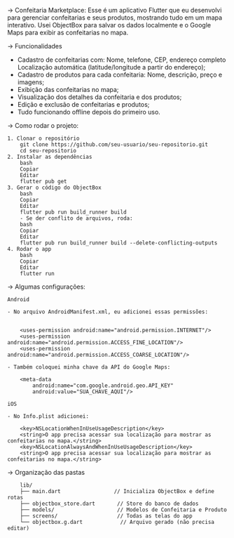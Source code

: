 -> Confeitaria Marketplace:
    Esse é um aplicativo Flutter que eu desenvolvi para gerenciar confeitarias e seus produtos, mostrando tudo em um mapa interativo.
    Usei ObjectBox para salvar os dados localmente e o Google Maps para exibir as confeitarias no mapa.

-> Funcionalidades
   - Cadastro de confeitarias com:
        Nome, telefone, CEP, endereço completo
        Localização automática (latitude/longitude a partir do endereço);
   - Cadastro de produtos para cada confeitaria:
        Nome, descrição, preço e imagens;
   - Exibição das confeitarias no mapa;
   - Visualização dos detalhes da confeitaria e dos produtos;
   - Edição e exclusão de confeitarias e produtos;
   - Tudo funcionando offline depois do primeiro uso.

-> Como rodar o projeto:

    1. Clonar o repositório
        git clone https://github.com/seu-usuario/seu-repositorio.git
        cd seu-repositorio
    2. Instalar as dependências
        bash
        Copiar
        Editar
        flutter pub get
    3. Gerar o código do ObjectBox
        bash
        Copiar
        Editar
        flutter pub run build_runner build
        - Se der conflito de arquivos, roda:
        bash
        Copiar
        Editar
        flutter pub run build_runner build --delete-conflicting-outputs
    4. Rodar o app
        bash
        Copiar
        Editar
        flutter run

->  Algumas configurações:

    Android

    - No arquivo AndroidManifest.xml, eu adicionei essas permissões:

       
        <uses-permission android:name="android.permission.INTERNET"/>
        <uses-permission android:name="android.permission.ACCESS_FINE_LOCATION"/>
        <uses-permission android:name="android.permission.ACCESS_COARSE_LOCATION"/>

    - Também coloquei minha chave da API do Google Maps:

        <meta-data
            android:name="com.google.android.geo.API_KEY"
            android:value="SUA_CHAVE_AQUI"/>

    iOS

    - No Info.plist adicionei:

        <key>NSLocationWhenInUseUsageDescription</key>
        <string>O app precisa acessar sua localização para mostrar as confeitarias no mapa.</string>
        <key>NSLocationAlwaysAndWhenInUseUsageDescription</key>
        <string>O app precisa acessar sua localização para mostrar as confeitarias no mapa.</string>

-> Organização das pastas

        lib/
        ├── main.dart                 // Inicializa ObjectBox e define rotas
        ├── objectbox_store.dart       // Store do banco de dados
        ├── models/                    // Modelos de Confeitaria e Produto
        ├── screens/                   // Todas as telas do app
        └── objectbox.g.dart            // Arquivo gerado (não precisa editar)
